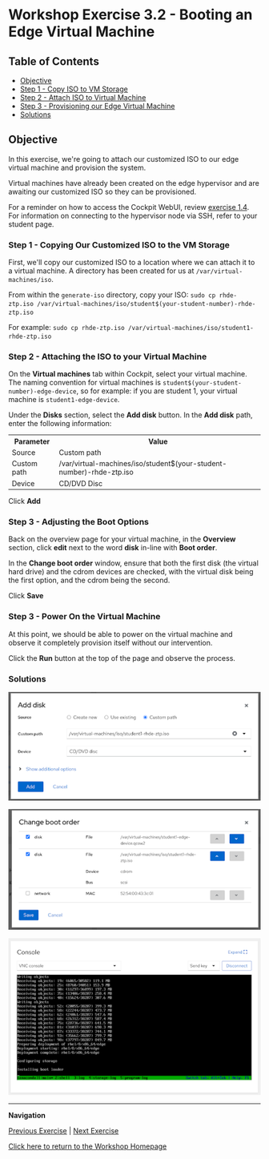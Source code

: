 # Workshop Exercise 3.2 - Booting an Edge Virtual Machine

## Table of Contents

* [Objective](#objective)
* [Step 1 - Copy ISO to VM Storage](#step-1---grabbing-the-rhel-boot-iso)
* [Step 2 - Attach ISO to Virtual Machine](#step-2---creating-a-job-template-for-our-playbook)
* [Step 3 - Provisioning our Edge Virtual Machine](#step-3---creating-our-customized-iso)
* [Solutions](#solutions)

## Objective

In this exercise, we're going to attach our customized ISO to our edge virtual machine and provision the system.

Virtual machines have already been created on the edge hypervisor and are awaiting our customized ISO so they can be provisioned.

For a reminder on how to access the Cockpit WebUI, review [exercise 1.4](../1.4-device-intro). For information on connecting to the hypervisor node via SSH, refer to your student page.

### Step 1 - Copying Our Customized ISO to the VM Storage

First, we'll copy our customized ISO to a location where we can attach it to a virtual machine. A directory has been created for us at `/var/virtual-machines/iso`.

From within the `generate-iso` directory, copy your ISO: `sudo cp rhde-ztp.iso /var/virtual-machines/iso/student$(your-student-number)-rhde-ztp.iso`

For example: `sudo cp rhde-ztp.iso /var/virtual-machines/iso/student1-rhde-ztp.iso`

### Step 2 - Attaching the ISO to your Virtual Machine

On the **Virtual machines** tab within Cockpit, select your virtual machine. The naming convention for virtual machines is `student$(your-student-number)-edge-device`, so for example: if you are student 1, your virtual machine is `student1-edge-device`.

Under the **Disks** section, select the **Add disk** button. In the **Add disk** path, enter the following information:
<table>
  <tr>
    <th>Parameter</th>
    <th>Value</th>
  </tr>
  <tr>
    <td>Source</td>
    <td>Custom path</td>
  </tr>
  <tr>
    <td>Custom path</td>
    <td>/var/virtual-machines/iso/student$(your-student-number)-rhde-ztp.iso</td>
  </tr>
  <tr>
    <td>Device</td>
    <td>CD/DVD Disc</td>
  </tr>
</table>

Click **Add**

### Step 3 - Adjusting the Boot Options

Back on the overview page for your virtual machine, in the **Overview** section, click **edit** next to the word **disk** in-line with **Boot order**.

In the **Change boot order** window, ensure that both the first disk (the virtual hard drive) and the cdrom devices are checked, with the virtual disk being the first option, and the cdrom being the second.

Click **Save**

### Step 3 - Power On the Virtual Machine

At this point, we should be able to power on the virtual machine and observe it completely provision itself without our intervention.

Click the **Run** button at the top of the page and observe the process.

### Solutions

![Add ISO](../images/add-iso.png)

![Boot Order](../images/boot-order.png)

![Device Installing](../images/device-installing.png)

---
**Navigation**

[Previous Exercise](../2.4-kickstart-playbook) | [Next Exercise](../3.1-boot-edge-device)

[Click here to return to the Workshop Homepage](../README.md)